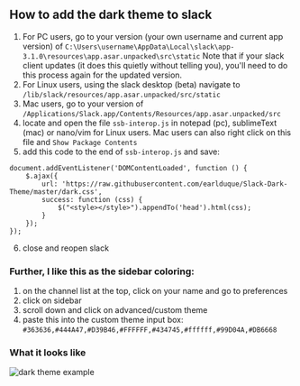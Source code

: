 ## How to add the dark theme to slack

1) For PC users, go to your version (your own username and current app version) of 
`C:\Users\username\AppData\Local\slack\app-3.1.0\resources\app.asar.unpacked\src\static`
Note that if your slack client updates (it does this quietly without telling you), you'll need to do this process again for the updated version.
2) For Linux users, using the slack desktop (beta) navigate to `/lib/slack/resources/app.asar.unpacked/src/static`
3) Mac users, go to your version of 
`/Applications/Slack.app/Contents/Resources/app.asar.unpacked/src`
4) locate and open the file `ssb-interop.js` in notepad (pc), sublimeText (mac) or nano/vim for Linux users. Mac users can also right click on this file and `Show Package Contents`
5) add this code to the end of `ssb-interop.js` and save:
```
document.addEventListener('DOMContentLoaded', function () {
    $.ajax({
        url: 'https://raw.githubusercontent.com/earlduque/Slack-Dark-Theme/master/dark.css',
        success: function (css) {
            $("<style></style>").appendTo('head').html(css);
        }
    });
});
```
6) close and reopen slack

### Further, I like this as the sidebar coloring:

1) on the channel list at the top, click on your name and go to preferences
2) click on sidebar
3) scroll down and click on advanced/custom theme
4) paste this into the custom theme input box:
`#363636,#444A47,#D39B46,#FFFFFF,#434745,#ffffff,#99D04A,#DB6668`

### What it looks like
![dark theme example](https://raw.githubusercontent.com/earlduque/Slack-Dark-Theme/master/darktheme.png)
